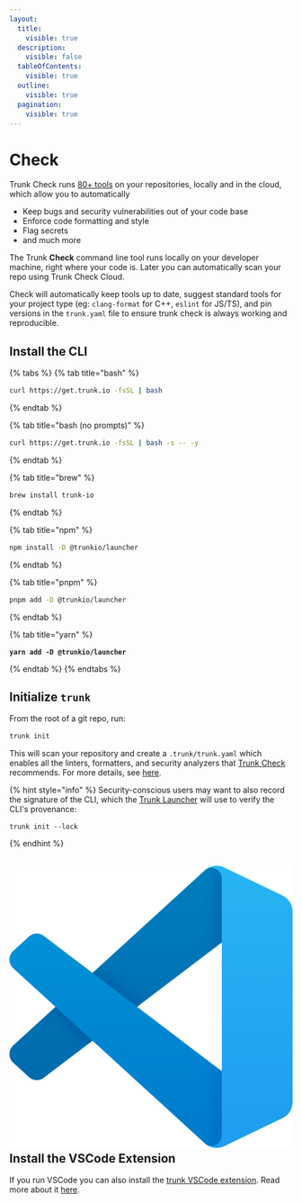 ```yaml
---
layout:
  title:
    visible: true
  description:
    visible: false
  tableOfContents:
    visible: true
  outline:
    visible: true
  pagination:
    visible: true
---
```


# Check

Trunk Check runs [80+ tools](https://github.com/trunk-io/plugins) on your repositories, locally and in the cloud, which allow you to automatically

* Keep bugs and security vulnerabilities out of your code base
* Enforce code formatting and style
* Flag secrets
* and much more

The Trunk **Check** command line tool runs locally on your developer machine, right where your code is. Later you can automatically scan your repo using Trunk Check Cloud.

Check will automatically keep tools up to date, suggest standard tools for your project type (eg: `clang-format` for C++, `eslint` for JS/TS), and pin versions in the `trunk.yaml` file to ensure trunk check is always working and reproducible.

## Install the CLI

{% tabs %}
{% tab title="bash" %}
```bash
curl https://get.trunk.io -fsSL | bash
```
{% endtab %}

{% tab title="bash (no prompts)" %}
```bash
curl https://get.trunk.io -fsSL | bash -s -- -y
```
{% endtab %}

{% tab title="brew" %}
```bash
brew install trunk-io
```
{% endtab %}

{% tab title="npm" %}
```bash
npm install -D @trunkio/launcher
```
{% endtab %}

{% tab title="pnpm" %}
```bash
pnpm add -D @trunkio/launcher
```
{% endtab %}

{% tab title="yarn" %}
<pre class="language-bash"><code class="lang-bash"><strong>yarn add -D @trunkio/launcher
</strong></code></pre>
{% endtab %}
{% endtabs %}

## Initialize `trunk`

From the root of a git repo, run:

```bash
trunk init
```

This will scan your repository and create a `.trunk/trunk.yaml` which enables all the linters, formatters, and security analyzers that [Trunk Check](./) recommends. For more details, see [here](cli/init-in-a-git-repo.md).

{% hint style="info" %}
Security-conscious users may want to also record the signature of the CLI, which the [Trunk Launcher](reference/components.md#trunk-launcher) will use to verify the CLI's provenance:

```
trunk init --lock
```
{% endhint %}

## [<img src="../.gitbook/assets/image (2).png" alt="" data-size="line">](vscode:extension/Trunk.io) Install the VSCode Extension

If you run VSCode you can also install the [trunk VSCode extension](vscode:extension/Trunk.io). Read more about it [here](https://marketplace.visualstudio.com/items?itemName=Trunk.io).
